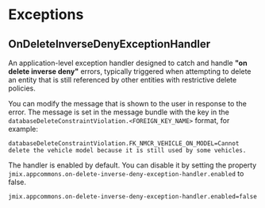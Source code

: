 # Exceptions

## OnDeleteInverseDenyExceptionHandler
<!-- md:version 1.0.0 -->

An application-level exception handler designed to catch and handle **"on delete inverse deny"** errors, typically triggered when attempting to delete an entity that is still referenced by other entities with restrictive delete policies.

You can modify the message that is shown to the user in response to the error. The message is set in the message bundle with the key in the `databaseDeleteConstraintViolation.<FOREIGN_KEY_NAME>` format, for example:

```properties title="messages_en.properties"
databaseDeleteConstraintViolation.FK_NMCR_VEHICLE_ON_MODEL=Cannot delete the vehicle model because it is still used by some vehicles.
```

The handler is enabled by default. You can disable it by setting the property `jmix.appcommons.on-delete-inverse-deny-exception-handler.enabled` to false.

```properties title="application.properties"
jmix.appcommons.on-delete-inverse-deny-exception-handler.enabled=false
```